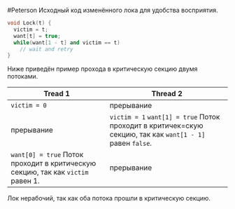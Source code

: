#Peterson
Исходный код изменённого лока для удобства восприятия.
```cpp
void Lock(t) {
  victim = t;
  want[t] = true;
  while(want[1 - t] and victim == t)
    // wait and retry
}
```
Ниже приведён пример прохода в критическую секцию двумя потоками.

| Tread 1 | Thread 2 |
|--------|--------|
|`victim = 0`|прерывание|
|прерывание|`victim = 1` `want[1] = true` Поток проходит в критичек=скую секцию, так как `want[1 - 1]` равен `false`.|
|`want[0] = true` Поток проходит в критическую секцию, так как `victim` равен 1.|прерывание|

Лок нерабочий, так как оба потока прошли в критическую секцию.